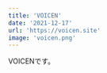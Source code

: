 ```yaml
---
title: 'VOICEN'
date: '2021-12-17'
url: 'https://voicen.site'
image: 'voicen.png'
---
```

<!-- サービス内容や使用スキル、エピソードの紹介 -->
VOICENです。
